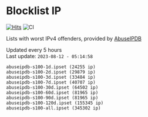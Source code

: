 # Blocklist IP

[![Hits](https://hits.seeyoufarm.com/api/count/incr/badge.svg?url=https%3A%2F%2Fgithub.com%2Fborestad%2Fblocklist-ip%2F&count_bg=%2379C83D&title_bg=%23555555&icon=&icon_color=%23E7E7E7&title=hits&edge_flat=false)](https://hits.seeyoufarm.com)  ![CI](https://img.shields.io/github/workflow/status/borestad/blocklist-ip/CI?style=flat-square)

Lists with worst IPv4 offenders, provided by [AbuseIPDB](https://www.abuseipdb.com/)

<!-- FOOTER-PLACEHOLDER -->
Updated every 5 hours<br>
Last update: `2023-08-12 - 05:14:58`
```
abuseipdb-s100-1d.ipset (24255 ip)
abuseipdb-s100-2d.ipset (29879 ip)
abuseipdb-s100-3d.ipset (33484 ip)
abuseipdb-s100-7d.ipset (40707 ip)
abuseipdb-s100-30d.ipset (64502 ip)
abuseipdb-s100-60d.ipset (81965 ip)
abuseipdb-s100-90d.ipset (81965 ip)
abuseipdb-s100-120d.ipset (155345 ip)
abuseipdb-s100-all.ipset (345302 ip)
```
